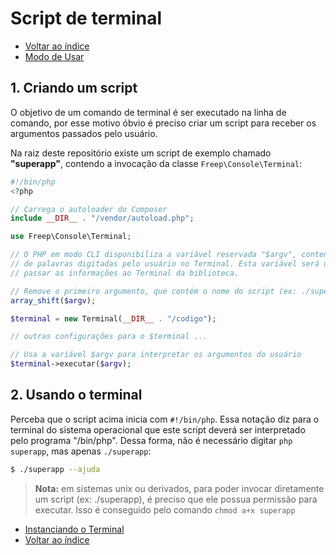 # Script de terminal

- [Voltar ao índice](indice.md)
- [Modo de Usar](01-modo-de-usar.md)

## 1. Criando um script

O objetivo de um comando de terminal é ser executado na linha de comando, por esse motivo óbvio é 
preciso criar um script para receber os argumentos passados pelo usuário.

Na raiz deste repositório existe um script de exemplo chamado **"superapp"**, contendo a invocação da classe `Freep\Console\Terminal`:

```php
#!/bin/php
<?php

// Carrega o autoloader do Composer
include __DIR__ . "/vendor/autoload.php";

use Freep\Console\Terminal;

// O PHP em modo CLI disponibiliza a variável reservada "$argv", contendo a lista 
// de palavras digitadas pelo usuário no Terminal. Esta variável será usada para
// passar as informações ao Terminal da biblioteca.

// Remove o primeiro argumento, que contém o nome do script (ex: ./superapp)
array_shift($argv);

$terminal = new Terminal(__DIR__ . "/codigo");

// outras configurações para o $terminal ...

// Usa a variável $argv para interpretar os argumentos do usuário
$terminal->executar($argv);

```

## 2. Usando o terminal

Perceba que o script acima inicia com `#!/bin/php`. Essa notação diz para 
o terminal do sistema operacional que este script deverá ser interpretado pelo 
programa "/bin/php". Dessa forma, não é necessário digitar `php superapp`, mas apenas
`./superapp`:

```bash
$ ./superapp --ajuda
```

> **Nota:** em sistemas unix ou derivados, para poder invocar diretamente um script (ex: ./superapp), é preciso que ele possua permissão para executar. Isso é conseguido pelo comando `chmod a+x superapp`

- [Instanciando o Terminal](03-instanciando-o-terminal.md)
- [Voltar ao índice](indice.md)